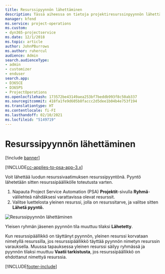 ```yaml
---
title: Resurssipyynnön lähettäminen
description: Tässä aiheessa on tietoja projektiresurssinpyynnön lähettämisestä.
manager: kfend
ms.service: project-operations
ms.custom:
- dyn365-projectservice
ms.date: 12/1/2018
ms.topic: article
author: JohnPBurrows
ms.author: ruhercul
audience: Admin
search.audienceType:
- admin
- customizer
- enduser
search.app:
- D365CE
- D365PS
- ProjectOperations
ms.openlocfilehash: 173572be43149aea253bf7beddb993f8c50ab337
ms.sourcegitcommit: 418fa1fe9d605b8faccc2d5dee1b04b4e753f194
ms.translationtype: HT
ms.contentlocale: fi-FI
ms.lasthandoff: 02/10/2021
ms.locfileid: "5149719"
---
```

# <a name="submitting-a-resource-request"></a>Resurssipyynnön lähettäminen

[!include [banner](../includes/psa-now-project-operations.md)]

[!INCLUDE[cc-applies-to-psa-app-3.x](../includes/cc-applies-to-psa-app-3x.md)]

Voit lähettää luodun resurssivaatimuksen resurssipyyntönä. Pyyntö lähetetään sitten resurssipäällikölle toteutusta varten.

1. Napauta Project Service Automation (PSA) **Projektit**-sivulla **Ryhmä**-välilehteä nähdäksesi varattavissa olevat resurssit. 
2. Valitse luettelosta yleinen resurssi, jolla on resurssitarve, ja valitse sitten **Lähetä pyyntö.**

![Resurssipyynnön lähettäminen](media/RM-how-to-18.png)

Yleisen ryhmän jäsenen pyynnön tila muuttuu tilaksi **Lähetetty**.

Kun resurssipäällikkö on täyttänyt pyynnön, yleinen resurssi korvataan nimetyllä resurssilla, jos resurssipäällikkö täyttää pyynnön nimetyn resurssin varauksella. Muussa tapauksessa yleinen resurssi säilyy ryhmässä ja pyynnön tilaksi muuttuu **Vaatii tarkistusta**, jos resurssipäällikkö on ehdottanut nimettyä resurssia.


[!INCLUDE[footer-include](../includes/footer-banner.md)]